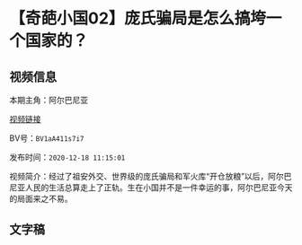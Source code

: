 # 【奇葩小国02】庞氏骗局是怎么搞垮一个国家的？

## 视频信息

本期主角：阿尔巴尼亚

[视频链接](https://www.bilibili.com/video/BV1aA411s7i7)

BV号：`BV1aA411s7i7`

发布时间：`2020-12-18 11:15:01`

视频简介：经过了祖安外交、世界级的庞氏骗局和军火库“开仓放粮”以后，阿尔巴尼亚人民的生活总算走上了正轨。生在小国并不是一件幸运的事，阿尔巴尼亚今天的局面来之不易。

## 文字稿
